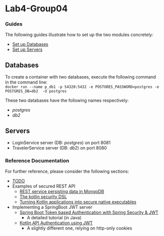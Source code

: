 # Lab4-Group04

### Guides
The following guides illustrate how to set up the two modules concretely:
- [Set up Databases](#databases)
- [Set up Servers](#servers)


## Databases
To create a container with two databases, execute the following command in the command line: <br>
`docker run --name p_db1 -p 54320:5432 -e POSTGRES_PASSWORD=postgres -e POSTGRES_DB=db2  -d postgres`

These two databases have the following names respectively:
* _postgres_
* _db2_

## Servers  
* LoginService server (DB: _postgres_) on port 8081
* TravelerService server (DB: _db2_) on port 8080


### Reference Documentation

For further reference, please consider the following sections:

* [TODO](https://www.google.it)
* Examples of secured REST API
  * [REST service persisting data in MongoDB](https://medium.com/techwasti/enable-spring-security-using-kotlin-6b9abb36d218)
  * [The kotlin security DSL](https://www.baeldung.com/kotlin/spring-security-dsl)
  * [Turning Kotlin applications into secure native executables](  https://tanzu.vmware.com/developer/tv/tanzu-tuesdays/0046/)
* Implementing a SpringBoot JWT server
  * [Spring Boot Token based Authentication with Spring Security & JWT](https://bezkoder.com/spring-boot-jwt-authentication)
    * A detailed tutorial (in Java)
  * [Kotlin API Authentication using JWT]( https://morioh.com/p/c630eaa08d00)
    * A slightly different one, relying on http-only cookies
      
